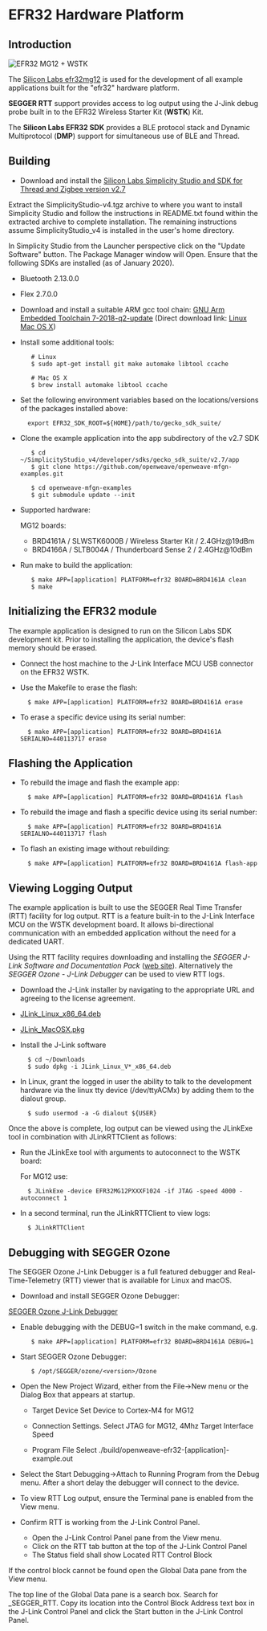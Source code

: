 # EFR32 Hardware Platform

## Introduction

![EFR32 MG12 + WSTK](../../../../doc/images/efr32-mg12-wstk.jpg)

The
 [Silicon Labs efr32mg12](https://www.silabs.com/products/wireless/mesh-networking/efr32mg12-series-1-socs) is used for the development of all example applications built for the "efr32" hardware platform.

**SEGGER RTT** support
provides access to log output using the J-Jink debug probe built in to the EFR32 Wireless Starter Kit (**WSTK**) Kit.  

The **Silicon Labs EFR32 SDK** provides a BLE protocol stack and Dynamic Multiprotocol (**DMP**) support for simultaneous use of BLE and Thread.

<a name="building"></a>

## Building

* Download and install the [Silicon Labs Simplicity Studio and SDK for Thread and Zigbee version v2.7](https://www.silabs.com/products/development-tools/software/simplicity-studio)

Extract the SimplicityStudio-v4.tgz archive to where you want to install Simplicity Studio and follow the instructions in README.txt found within the extracted archive to complete installation.  The remaining instructions assume SimplicityStudio_v4 is installed in the user's home directory.

In Simplicity Studio from the Launcher perspective click on the "Update Software" button.  The Package Manager window will Open.  Ensure that the following SDKs are installed (as of January 2020).
  
  * Bluetooth 2.13.0.0
  * Flex 2.7.0.0

* Download and install a suitable ARM gcc tool chain: [GNU Arm Embedded Toolchain 7-2018-q2-update](https://developer.arm.com/open-source/gnu-toolchain/gnu-rm/downloads/7-2018-q2-update)
(Direct download link: 
[Linux](https://developer.arm.com/-/media/Files/downloads/gnu-rm/7-2018q2/gcc-arm-none-eabi-7-2018-q2-update-linux.tar.bz2) 
[Mac OS X](https://developer.arm.com/-/media/Files/downloads/gnu-rm/7-2018q2/gcc-arm-none-eabi-7-2018-q2-update-mac.tar.bz2)) 

* Install some additional tools:

         # Linux
         $ sudo apt-get install git make automake libtool ccache
         
         # Mac OS X
         $ brew install automake libtool ccache

* Set the following environment variables based on the locations/versions of the packages installed above:

        export EFR32_SDK_ROOT=${HOME}/path/to/gecko_sdk_suite/

* Clone the example application into the app subdirectory of the v2.7 SDK

         $ cd ~/SimplicityStudio_v4/developer/sdks/gecko_sdk_suite/v2.7/app
         $ git clone https://github.com/openweave/openweave-mfgn-examples.git

         $ cd openweave-mfgn-examples
         $ git submodule update --init

* Supported hardware:

    MG12 boards:
    
    - BRD4161A / SLWSTK6000B / Wireless Starter Kit / 2.4GHz@19dBm
    - BRD4166A / SLTB004A / Thunderboard Sense 2 / 2.4GHz@10dBm
         
* Run make to build the application:

         $ make APP=[application] PLATFORM=efr32 BOARD=BRD4161A clean
         $ make


<a name="initializing"></a>

## Initializing the EFR32 module

The example application is designed to run on the Silicon Labs SDK development kit.  Prior to installing
the application, the device's flash memory should be erased.

* Connect the host machine to the J-Link Interface MCU USB connector on the EFR32 WSTK.

* Use the Makefile to erase the flash:

        $ make APP=[application] PLATFORM=efr32 BOARD=BRD4161A erase        

* To erase a specific device using its serial number:

        $ make APP=[application] PLATFORM=efr32 BOARD=BRD4161A SERIALNO=440113717 erase  


<a name="flashing"></a>

## Flashing the Application

* To rebuild the image and flash the example app:

        $ make APP=[application] PLATFORM=efr32 BOARD=BRD4161A flash

* To rebuild the image and flash a specific device using its serial number:

        $ make APP=[application] PLATFORM=efr32 BOARD=BRD4161A SERIALNO=440113717 flash 

* To flash an existing image without rebuilding:

        $ make APP=[application] PLATFORM=efr32 BOARD=BRD4161A flash-app


<a name="view-logging"></a>

## Viewing Logging Output

The example application is built to use the SEGGER Real Time Transfer (RTT) facility for log output.  RTT is a feature built-in to the J-Link Interface MCU on the WSTK development board. It allows bi-directional communication with an embedded application without the need for a dedicated UART.

Using the RTT facility requires downloading and installing the *SEGGER J-Link Software and Documentation Pack* ([web site](https://www.segger.com/downloads/jlink#J-LinkSoftwareAndDocumentationPack)).  Alternatively the *SEGGER Ozone - J-Link Debugger* can be used to view RTT logs.

* Download the J-Link installer by navigating to the appropriate URL and agreeing to the license agreement. 

 * [JLink_Linux_x86_64.deb](https://www.segger.com/downloads/jlink/JLink_Linux_x86_64.deb)
 * [JLink_MacOSX.pkg](https://www.segger.com/downloads/jlink/JLink_MacOSX.pkg)


* Install the J-Link software

        $ cd ~/Downloads
        $ sudo dpkg -i JLink_Linux_V*_x86_64.deb

* In Linux, grant the logged in user the ability to talk to the development hardware via the linux tty device (/dev/ttyACMx) by adding them to the dialout group.

        $ sudo usermod -a -G dialout ${USER} 

Once the above is complete, log output can be viewed using the JLinkExe tool in combination with JLinkRTTClient as follows:

* Run the JLinkExe tool with arguments to autoconnect to the WSTK board:

    For MG12 use:
        
        $ JLinkExe -device EFR32MG12PXXXF1024 -if JTAG -speed 4000 -autoconnect 1

* In a second terminal, run the JLinkRTTClient to view logs:

        $ JLinkRTTClient
        
                
<a name="debugging"></a>

## Debugging with SEGGER Ozone

The SEGGER Ozone J-Link Debugger is a full featured debugger and Real-Time-Telemetry (RTT) viewer that is available for Linux and macOS.

* Download and install SEGGER Ozone Debugger:

[SEGGER Ozone J-Link Debugger](https://www.segger.com/products/development-tools/ozone-j-link-debugger)

* Enable debugging with the DEBUG=1 switch in the make command, e.g.

         $ make APP=[application] PLATFORM=efr32 BOARD=BRD4161A DEBUG=1
         
* Start SEGGER Ozone Debugger:
  
         $ /opt/SEGGER/ozone/<version>/Ozone
         
* Open the New Project Wizard, either from the File->New menu or the Dialog Box that appears at startup.

  * Target Device
    Set Device to Cortex-M4 for MG12

  * Connection Settings.
    Select JTAG for MG12, 4Mhz Target Interface Speed
  
  * Program File
    Select ./build/openweave-efr32-[application]-example.out
    
* Select the Start Debugging->Attach to Running Program from the Debug menu. After a short delay the debugger will connect to the device.

* To view RTT Log output, ensure the Terminal pane is enabled from the View menu.

* Confirm RTT is working from the J-Link Control Panel.

  * Open the J-Link Control Panel pane from the View menu.
  * Click on the RTT tab button at the top of the J-Link Control Panel
  * The Status field shall show Located RTT Control Block
  
If the control block cannot be found open the Global Data pane from the View menu.

The top line of the Global Data pane is a search box. Search for \_SEGGER\_RTT. Copy its location into the Control Block Address text box in the J-Link Control Panel and click the Start button in the J-Link Control Panel.



